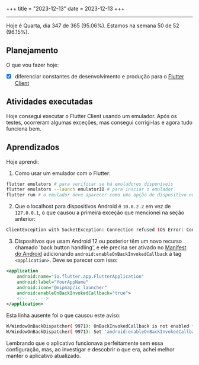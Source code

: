 +++
title = "2023-12-13"
date = 2023-12-13
+++

---

Hoje é Quarta, dia 347 de 365 (95.06%). Estamos na semana 50 de 52 (96.15%).

## Planejamento

O que vou fazer hoje:

- [x] diferenciar constantes de desenvolvimento e produção para o [Flutter Client](https://github.com/OmnicodeSolutions/luisa_drf_flutter_client)

## Atividades executadas

Hoje consegui executar o Flutter Client usando um emulador. Após os testes, ocorreram algumas exceções, mas consegui corrigi-las e agora tudo funciona bem.

## Aprendizados

Hoje aprendi:

1. Como usar um emulador com o Flutter:

```bash
flutter emulators # para verificar se há emuladores disponíveis
flutter emulators --launch emulatorID # para iniciar o emulador
flutter run # o emulador deve aparecer como uma opção de dispositivo ou o Flutter o usará automaticamente
```

2. Que o localhost para dispositivos Android é `10.0.2.2` em vez de `127.0.0.1`, o que causou a primeira exceção que mencionei na seção anterior:

```bash
ClientException with SocketException: Connection refused (OS Error: Connection refused, errno = 111), address = 127.0.0.1, port = 41370, uri=http://127.0.0.1:8000.
```

3. Dispositivos que usam Android 12 ou posterior têm um novo recurso chamado 'back button handling', e ele precisa ser ativado no [Manifest do Android](https://github.com/OmnicodeSolutions/luisa_drf_flutter_client/blob/login/android/app/src/main/AndroidManifest.xml) adicionando `android:enableOnBackInvokedCallback` à tag `<application>`. Deve se parecer com isso:

```xml
<application
    android:name="io.flutter.app.FlutterApplication"
    android:label="YourAppName"
    android:icon="@mipmap/ic_launcher"
    android:enableOnBackInvokedCallback="true">
    <!-- ... -->
</application>
```

Esta linha ausente foi o que causou este aviso:

```bash
W/WindowOnBackDispatcher( 9971): OnBackInvokedCallback is not enabled for the application.
W/WindowOnBackDispatcher( 9971): Set 'android:enableOnBackInvokedCallback="true"' in the application manifest.
```

Lembrando que o aplicativo funcionava perfeitamente sem essa configuração, mas, ao investigar e descobrir o que era, achei melhor manter o aplicativo atualizado.
